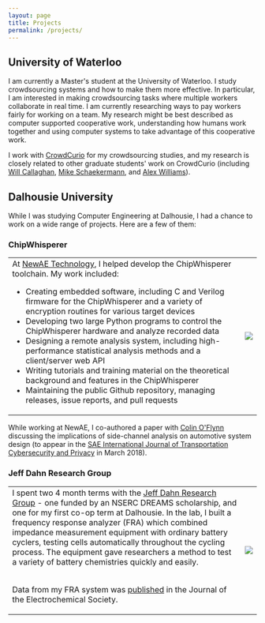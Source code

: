 ```yaml
---
layout: page
title: Projects
permalink: /projects/
---
```


## University of Waterloo
I am currently a Master's student at the University of Waterloo. I study crowdsourcing systems and how to make them more effective. In particular, I am interested in making crowdsourcing tasks where multiple workers collaborate in real time. I am currently researching ways to pay workers fairly for working on a team. My research might be best described as computer supported cooperative work, understanding how humans work together and using computer systems to take advantage of this cooperative work.

I work with [CrowdCurio](http://crowdcurio.com/) for my crowdsourcing studies, and my research is closely related to other graduate students' work on CrowdCurio (including [Will Callaghan](http://willcallaghan.ca/), [Mike Schaekermann](https://cs.uwaterloo.ca/~mschaeke/bio-and-research/), and [Alex Williams](http://acw.io/)).

## Dalhousie University
While I was studying Computer Engineering at Dalhousie, I had a chance to work on a wide range of projects. Here are a few of them:

### ChipWhisperer
<table class="image-text"><tr>
<td>
At <a href="http://newae.com/">NewAE Technology</a>, I helped develop the ChipWhisperer toolchain. My work included:
<ul>
<li> Creating embedded software, including C and Verilog firmware for the ChipWhisperer and a variety of encryption routines for various target devices </li>
<li> Developing two large Python programs to control the ChipWhisperer hardware and analyze recorded data </li>
<li> Designing a remote analysis system, including high-performance statistical analysis methods and a client/server web API</li>
<li> Writing tutorials and training material on the theoretical background and features in the ChipWhisperer </li>
<li> Maintaining the public Github repository, managing releases, issue reports, and pull requests</li>
</ul>
</td>
<td><img src="{{ site.baseurl }}/files/cw-lite.jpg"></td>
</tr></table>

While working at NewAE, I co-authored a paper with [Colin O'Flynn](http://colinoflynn.com/) discussing the implications of side-channel analysis on automotive system design (to appear in the [SAE International Journal of Transportation Cybersecurity and Privacy](https://www.sae.org/publications/collections/content/e-journal-11/) in March 2018).

### Jeff Dahn Research Group
<table class="image-text"><tr>
<td>
I spent two 4 month terms with the <a href="https://www.dal.ca/diff/dahn.html">Jeff Dahn Research Group</a> - one funded by an NSERC DREAMS scholarship, and one for my first co-op term at Dalhousie. In the lab, I built a frequency response analyzer (FRA) which combined impedance measurement equipment with ordinary battery cyclers, testing cells automatically throughout the cycling process. The equipment gave researchers a method to test a variety of battery chemistries quickly and easily. <br/><br/>

Data from my FRA system was <a href="http://jes.ecsdl.org/content/162/6/A1046.short">published</a> in the Journal of the Electrochemical Society.

</td>
<td><img src="{{ site.baseurl }}/files/dahn-fra.jpg"></td>
</tr></table>




